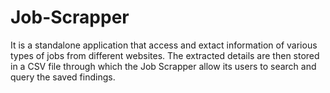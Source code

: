 # Job-Scrapper
It is a standalone application that access and extact information of various types of jobs from different websites. The extracted details are then stored in a CSV file through which the Job Scrapper allow its users to search and query the saved findings.
